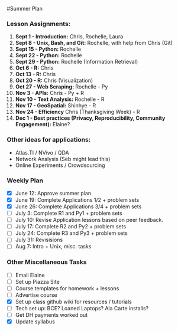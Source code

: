 #Summer Plan

### Lesson Assignments:

1. **Sept 1 - Introduction:** Chris, Rochelle, Laura
2. **Sept 8 - Unix, Bash, and Git:** Rochelle, with help from Chris (Git)
3. **Sept 15 - Python:** Rochelle
4. **Sept 22 - Python:** Rochelle
5. **Sept 29 - Python:** Rochelle (Information Retrieval)
6. **Oct 6 - R:** Chris
7. **Oct 13 - R:** Chris
8. **Oct 20 - R:** Chris (Visualization)
9. **Oct 27 - Web Scraping:** Rochelle - Py
10. **Nov 3 - APIs:** Chris - Py + R
11. **Nov 10 - Text Analysis:** Rochelle - R
12. **Nov 17 - GeoSpatial:** Shinhye - R
13. **Nov 24 - Efficiency** Chris (Thanksgiving Week) - R
14. **Dec 1 - Best practices (Privacy, Reproducibility, Community Engagement):** Elaine?

### Other ideas for applications:

- Atlas.TI / NVivo / QDA
- Network Analysis (Seb might lead this)
- Online Experiments / Crowdsourcing

### Weekly Plan

- [X] June 12: Approve summer plan
- [X] June 19: Complete Applications 1/2 + problem sets
- [X] June 26: Complete Applications 3/4 + problem sets
- [ ] July 3: Complete R1 and Py1 + problem sets
- [ ] July 10: Revise Application lessons based on peer feedback.
- [ ] July 17: Complete R2 and Py2 + problem sets
- [ ] July 24: Complete R3 and Py3 + problem sets
- [ ] July 31: Revisisions
- [ ] Aug 7: Intro + Unix, misc. tasks

### Other Miscellaneous Tasks

- [ ] Email Elaine
- [ ] Set up Piazza Site
- [ ] Course templates for homework + lessons
- [ ] Advertise course
- [X] Set up class github wiki for resources / tutorials
- [ ] Tech set up: BCE? Loaned Laptops? Ala Carte installs?
- [ ] Get DH payments worked out
- [X] Update syllabus